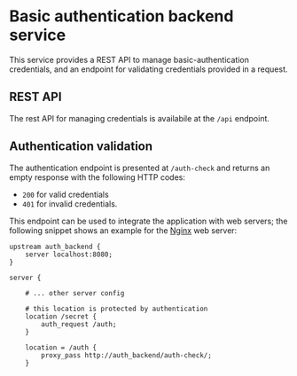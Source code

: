 # Basic authentication backend service

This service provides a REST API to manage basic-authentication credentials,
and an endpoint for validating credentials provided in a request.


## REST API

The rest API for managing credentials is availabile at the `/api` endpoint.


## Authentication validation

The authentication endpoint is presented at `/auth-check` and returns an empty
response with the following HTTP codes:

- `200` for valid credentials
- `401` for invalid credentials.

This endpoint can be used to integrate the application with web servers; the
following snippet shows an example for the [Nginx](http://nginx.org/) web
server:

```
upstream auth_backend {
    server localhost:8080;
}

server {

    # ... other server config

    # this location is protected by authentication 
    location /secret {
        auth_request /auth;
    }

    location = /auth {
        proxy_pass http://auth_backend/auth-check/;
    }
```
